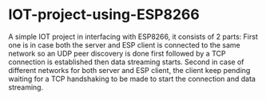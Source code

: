 # IOT-project-using-ESP8266
A simple IOT project in interfacing with ESP8266, 
it consists of 2 parts:
First one is in case both the server and ESP client is connected to the same network so an UDP peer discovery is done first followed by a TCP connection is established then data streaming starts.
Second in case of different networks for both server and ESP client, the client keep pending waiting for a TCP handshaking to be made to start the connection and data streaming. 
